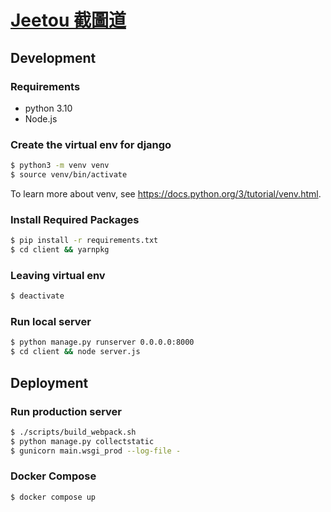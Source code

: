 # [Jeetou 截圖道](https://jeetou.com)

## Development

### Requirements
* python 3.10
* Node.js

### Create the virtual env for django

```bash
$ python3 -m venv venv
$ source venv/bin/activate
```

To learn more about venv, see https://docs.python.org/3/tutorial/venv.html.

### Install Required Packages

```bash
$ pip install -r requirements.txt
$ cd client && yarnpkg
```

### Leaving virtual env
```bash
$ deactivate
```

### Run local server
```bash
$ python manage.py runserver 0.0.0.0:8000
$ cd client && node server.js
```

## Deployment

### Run production server
```bash
$ ./scripts/build_webpack.sh
$ python manage.py collectstatic
$ gunicorn main.wsgi_prod --log-file -
```

### Docker Compose
```bash
$ docker compose up
```
